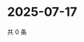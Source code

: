 # 2025-07-17

共 0 条

<!-- BEGIN ZHIHUVIDEO -->
<!-- 最后更新时间 Thu Jul 17 2025 03:11:38 GMT+0800 (China Standard Time) -->

<!-- END ZHIHUVIDEO -->
